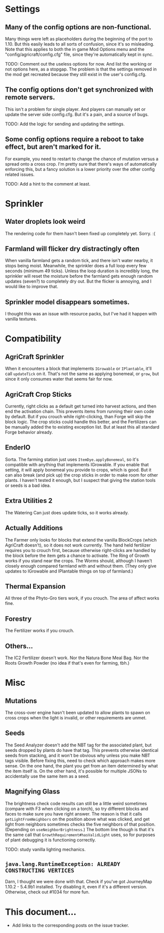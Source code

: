 # Settings

## Many of the config options are non-functional. 

Many things were left as placeholders during the beginning of the port to 1.10. But this easily leads to all sorts of confusion, since it's so misleading. Note that this applies to both the in game Mod Options menu and the "config/agricraft/config.cfg" file, since they're automatically kept in sync.

TODO: Comment out the useless options for now. And list the working or not options here, as a stopgap. The problem is that the settings removed in the mod get recreated because they still exist in the user's config.cfg.

## The config options don't get synchronized with remote servers.

This isn't a problem for single player. And players can manually set or update the server side config.cfg. But it's a pain, and a source of bugs. 

TODO: Add the logic for sending and updating the settings.

## Some config options require a reboot to take effect, but aren't marked for it.

For example, you need to restart to change the chance of mutation versus a spread onto a cross crop. I'm pretty sure that there's ways of automatically enforcing this, but a fancy solution is a lower priority over the other config related issues. 

TODO: Add a hint to the comment at least.

# Sprinkler 

## Water droplets look weird

The rendering code for them hasn't been fixed up completely yet. Sorry. :(

## Farmland will flicker dry distractingly often

When vanilla farmland gets a random tick, and there isn't water nearby, it stops being moist. Meanwhile, the sprinkler does a full loop every few seconds (minimum 49 ticks). Unless the loop duration is incredibly long, the sprinkler will reset the moisture before the farmland gets enough random updates (seven?) to completely dry out. But the flicker is annoying, and I would like to improve that. 

## Sprinkler model disappears sometimes. 

I thought this was an issue with resource packs, but I've had it happen with vanilla textures. 

# Compatibility

## AgriCraft Sprinkler

When it encounters a block that implements `IGrowable` or `IPlantable`, it'll call `updateTick` on it. That's not the same as applying bonemeal, or `grow`, but since it only consumes water that seems fair for now.

## AgriCraft Crop Sticks

Currently, right clicks as a default get turned into harvest actions, and then end the activation chain. This prevents items from running their own code by default. But if you crouch while right-clicking, than Forge will skip the block logic. The crop sticks could handle this better, and the Fertilizers can be manually added the to existing exception list. But at least this all standard Forge behavior already.

## EnderIO

Sorta. The farming station just uses `ItemDye.applyBonemeal`, so it's compatible with anything that implements IGrowable. If you enable that setting, it will apply bonemeal you provide to crops, which is good. But it can also break (and pick up) the crop sticks in order to make room for other plants. I haven't tested it enough, but I suspect that giving the station tools or seeds is a bad idea.

## Extra Utilities 2

The Watering Can just does update ticks, so it works already. 

## Actually Additions

The Farmer only looks for blocks that extend the vanilla BlockCrops (which AgriCraft doesn't), so it does not work currently. The hand held fertilizer requires you to crouch first, because otherwise right-clicks are handled by the block before the item gets a chance to activate. The Ring of Growth works if you stand near the crops. The Worms should, although I haven't closely enough compared farmland with and without them. (They only give updates to IGrowable and IPlantable things on top of farmland.) 

## Thermal Expansion

All three of the Phyto-Gro tiers work, if you crouch. The area of affect works fine.

## Forestry

The Fertilizer works if you crouch.

## Others...

The IC2 Fertilizer doesn't work. Nor the Natura Bone Meal Bag. Nor the Roots Growth Powder (no idea if that's even for farming, tbh.) 

# Misc

## Mutations

The cross-over engine hasn't been updated to allow plants to spawn on cross crops when the light is invalid, or other requirements are unmet. 

## Seeds

The Seed Analyzer doesn't add the NBT tag for the associated plant, but seeds dropped by plants do have that tag. This prevents otherwise identical seeds from stacking, and it won't be obvious why unless you make NBT tags visible. Before fixing this, need to check which approach makes more sense. On the one hand, the plant you get from an item determined by what the item itself is. On the other hand, it's possible for multiple JSONs to accidentally use the same item as a seed.

## Magnifying Glass

The brightness check code results can still be a little weird sometimes (compare with F3 when clicking on a torch), so try different blocks and faces to make sure you have right answer. The reason is that it calls `getLightFromNeighbors` on the position above what was clicked, and get light from neighbors sometimes checks the five neighbors of that position. (Depending on `useNeighborBrightness`.) The bottom line though is that it's the same call that `GrowthRequirement#hasValidLight` uses, so for purposes of plant debugging it is functioning correctly. 

TODO: study vanilla lighting mechanics.

## `java.lang.RuntimeException: ALREADY CONSTRUCTING VERTICES`

Darn, I thought we were done with that. Check if you've got JourneyMap 1.10.2 - 5.4.9b1 installed. Try disabling it, even if it's a different version. Otherwise, check out #1034 for more fun.

# This document... 

* Add links to the corresponding posts on the issue tracker.